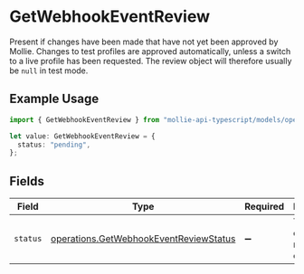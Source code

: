 # GetWebhookEventReview

Present if changes have been made that have not yet been approved by Mollie. Changes to test profiles are approved
automatically, unless a switch to a live profile has been requested. The review object will therefore usually be
`null` in test mode.

## Example Usage

```typescript
import { GetWebhookEventReview } from "mollie-api-typescript/models/operations";

let value: GetWebhookEventReview = {
  status: "pending",
};
```

## Fields

| Field                                                                                            | Type                                                                                             | Required                                                                                         | Description                                                                                      | Example                                                                                          |
| ------------------------------------------------------------------------------------------------ | ------------------------------------------------------------------------------------------------ | ------------------------------------------------------------------------------------------------ | ------------------------------------------------------------------------------------------------ | ------------------------------------------------------------------------------------------------ |
| `status`                                                                                         | [operations.GetWebhookEventReviewStatus](../../models/operations/getwebhookeventreviewstatus.md) | :heavy_minus_sign:                                                                               | The status of the requested changes.                                                             | pending                                                                                          |